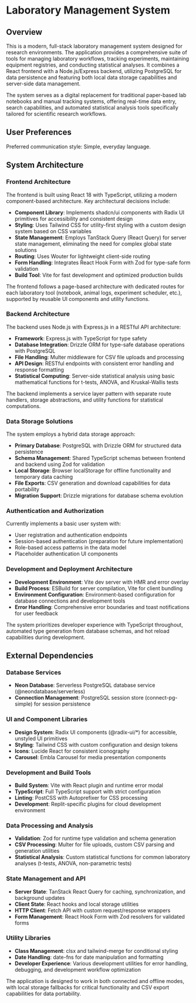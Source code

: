 # Laboratory Management System

## Overview

This is a modern, full-stack laboratory management system designed for research environments. The application provides a comprehensive suite of tools for managing laboratory workflows, tracking experiments, maintaining equipment registries, and conducting statistical analyses. It combines a React frontend with a Node.js/Express backend, utilizing PostgreSQL for data persistence and featuring both local data storage capabilities and server-side data management.

The system serves as a digital replacement for traditional paper-based lab notebooks and manual tracking systems, offering real-time data entry, search capabilities, and automated statistical analysis tools specifically tailored for scientific research workflows.

## User Preferences

Preferred communication style: Simple, everyday language.

## System Architecture

### Frontend Architecture
The frontend is built using React 18 with TypeScript, utilizing a modern component-based architecture. Key architectural decisions include:

- **Component Library**: Implements shadcn/ui components with Radix UI primitives for accessibility and consistent design
- **Styling**: Uses Tailwind CSS for utility-first styling with a custom design system based on CSS variables
- **State Management**: Employs TanStack Query (React Query) for server state management, eliminating the need for complex global state solutions
- **Routing**: Uses Wouter for lightweight client-side routing
- **Form Handling**: Integrates React Hook Form with Zod for type-safe form validation
- **Build Tool**: Vite for fast development and optimized production builds

The frontend follows a page-based architecture with dedicated routes for each laboratory tool (notebook, animal logs, experiment scheduler, etc.), supported by reusable UI components and utility functions.

### Backend Architecture
The backend uses Node.js with Express.js in a RESTful API architecture:

- **Framework**: Express.js with TypeScript for type safety
- **Database Integration**: Drizzle ORM for type-safe database operations with PostgreSQL
- **File Handling**: Multer middleware for CSV file uploads and processing
- **API Design**: RESTful endpoints with consistent error handling and response formatting
- **Statistical Computing**: Server-side statistical analysis using basic mathematical functions for t-tests, ANOVA, and Kruskal-Wallis tests

The backend implements a service layer pattern with separate route handlers, storage abstractions, and utility functions for statistical computations.

### Data Storage Solutions
The system employs a hybrid data storage approach:

- **Primary Database**: PostgreSQL with Drizzle ORM for structured data persistence
- **Schema Management**: Shared TypeScript schemas between frontend and backend using Zod for validation
- **Local Storage**: Browser localStorage for offline functionality and temporary data caching
- **File Exports**: CSV generation and download capabilities for data portability
- **Migration Support**: Drizzle migrations for database schema evolution

### Authentication and Authorization
Currently implements a basic user system with:
- User registration and authentication endpoints
- Session-based authentication (preparation for future implementation)
- Role-based access patterns in the data model
- Placeholder authentication UI components

### Development and Deployment Architecture
- **Development Environment**: Vite dev server with HMR and error overlay
- **Build Process**: ESBuild for server compilation, Vite for client bundling
- **Environment Configuration**: Environment-based configuration for database connections and development tools
- **Error Handling**: Comprehensive error boundaries and toast notifications for user feedback

The system prioritizes developer experience with TypeScript throughout, automated type generation from database schemas, and hot reload capabilities during development.

## External Dependencies

### Database Services
- **Neon Database**: Serverless PostgreSQL database service (@neondatabase/serverless)
- **Connection Management**: PostgreSQL session store (connect-pg-simple) for session persistence

### UI and Component Libraries
- **Design System**: Radix UI components (@radix-ui/*) for accessible, unstyled UI primitives
- **Styling**: Tailwind CSS with custom configuration and design tokens
- **Icons**: Lucide React for consistent iconography
- **Carousel**: Embla Carousel for media presentation components

### Development and Build Tools
- **Build System**: Vite with React plugin and runtime error modal
- **TypeScript**: Full TypeScript support with strict configuration
- **Linting**: PostCSS with Autoprefixer for CSS processing
- **Development**: Replit-specific plugins for cloud development environment

### Data Processing and Analysis
- **Validation**: Zod for runtime type validation and schema generation
- **CSV Processing**: Multer for file uploads, custom CSV parsing and generation utilities
- **Statistical Analysis**: Custom statistical functions for common laboratory analyses (t-tests, ANOVA, non-parametric tests)

### State Management and API
- **Server State**: TanStack React Query for caching, synchronization, and background updates
- **Client State**: React hooks and local storage utilities
- **HTTP Client**: Fetch API with custom request/response wrappers
- **Form Management**: React Hook Form with Zod resolvers for validated forms

### Utility Libraries
- **Class Management**: clsx and tailwind-merge for conditional styling
- **Date Handling**: date-fns for date manipulation and formatting
- **Developer Experience**: Various development utilities for error handling, debugging, and development workflow optimization

The application is designed to work in both connected and offline modes, with local storage fallbacks for critical functionality and CSV export capabilities for data portability.